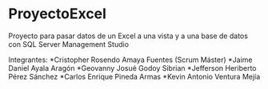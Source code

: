 # ProyectoExcel
Proyecto para pasar datos de un Excel a una vista y a una base de datos con SQL Server Management Studio

Integrantes:
*Cristopher Rosendo Amaya Fuentes (Scrum Máster)
*Jaime Daniel Ayala Aragón
*Geovanny Josué Godoy Sibrian
*Jefferson Heriberto Pérez Sánchez
*Carlos Enrique Pineda Armas
*Kevin Antonio Ventura Mejía
